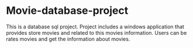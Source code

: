 # Movie-database-project
This is a database sql project. Project includes  a windows application that provides store movies and related to this movies information.
Users can be rates movies and get the information about movies.

